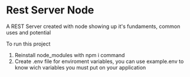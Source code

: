 # Rest Server Node

A REST Server created with node showing up it's fundaments, common uses and potential

To run this project
1. Reinstall node_modules with npm i command
2. Create .env file for enviroment variables, you can use example.env to know wich variables you must put on your application